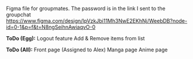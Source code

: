 Figma file for groupmates. The password is in the link I sent to the groupchat
https://www.figma.com/design/IpVzkJbi11Mh3NwE2EKhNj/WeebDB?node-id=0-1&p=f&t=N8ngSeihnAwiaqvO-0

**ToDo (Egg):**
Logout feature
Add & Remove items from list

**ToDo (All):**
Front page (Assigned to Alex)
Manga page
Anime page
